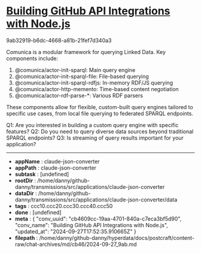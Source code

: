 # [Building GitHub API Integrations with Node.js](https://claude.ai/chat/cb4609cc-19aa-4701-840a-c7eca3bf5d90)

9ab32919-b6dc-4668-a81b-21fef7d340a3

 Comunica is a modular framework for querying Linked Data. Key components include:

1. @comunica/actor-init-sparql: Main query engine
2. @comunica/actor-init-sparql-file: File-based querying
3. @comunica/actor-init-sparql-rdfjs: In-memory RDF/JS querying
4. @comunica/actor-http-memento: Time-based content negotiation
5. @comunica/actor-rdf-parse-*: Various RDF parsers

These components allow for flexible, custom-built query engines tailored to specific use cases, from local file querying to federated SPARQL endpoints.

Q1: Are you interested in building a custom query engine with specific features?
Q2: Do you need to query diverse data sources beyond traditional SPARQL endpoints?
Q3: Is streaming of query results important for your application?

---

* **appName** : claude-json-converter
* **appPath** : claude-json-converter
* **subtask** : [undefined]
* **rootDir** : /home/danny/github-danny/transmissions/src/applications/claude-json-converter
* **dataDir** : /home/danny/github-danny/transmissions/src/applications/claude-json-converter/data
* **tags** : ccc10.ccc20.ccc30.ccc40.ccc50
* **done** : [undefined]
* **meta** : {
  "conv_uuid": "cb4609cc-19aa-4701-840a-c7eca3bf5d90",
  "conv_name": "Building GitHub API Integrations with Node.js",
  "updated_at": "2024-09-27T17:52:35.910665Z"
}
* **filepath** : /home/danny/github-danny/hyperdata/docs/postcraft/content-raw/chat-archives/md/cb46/2024-09-27_9ab.md